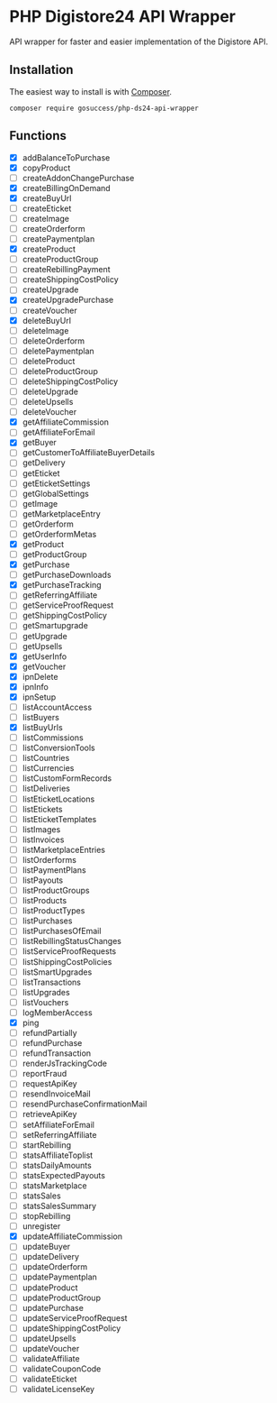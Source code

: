 # PHP Digistore24 API Wrapper

API wrapper for faster and easier implementation of the Digistore API.

## Installation

The easiest way to install is with [Composer](https://getcomposer.org/).

```
composer require gosuccess/php-ds24-api-wrapper
```

## Functions

- [x]  addBalanceToPurchase
- [x]  copyProduct
- [ ]  createAddonChangePurchase
- [x]  createBillingOnDemand
- [x]  createBuyUrl
- [ ]  createEticket
- [ ]  createImage
- [ ]  createOrderform
- [ ]  createPaymentplan
- [x]  createProduct
- [ ]  createProductGroup
- [ ]  createRebillingPayment
- [ ]  createShippingCostPolicy
- [ ]  createUpgrade
- [x]  createUpgradePurchase
- [ ]  createVoucher
- [x]  deleteBuyUrl
- [ ]  deleteImage
- [ ]  deleteOrderform
- [ ]  deletePaymentplan
- [ ]  deleteProduct
- [ ]  deleteProductGroup
- [ ]  deleteShippingCostPolicy
- [ ]  deleteUpgrade
- [ ]  deleteUpsells
- [ ]  deleteVoucher
- [x]  getAffiliateCommission
- [ ]  getAffiliateForEmail
- [x]  getBuyer
- [ ]  getCustomerToAffiliateBuyerDetails
- [ ]  getDelivery
- [ ]  getEticket
- [ ]  getEticketSettings
- [ ]  getGlobalSettings
- [ ]  getImage
- [ ]  getMarketplaceEntry
- [ ]  getOrderform
- [ ]  getOrderformMetas
- [x]  getProduct
- [ ]  getProductGroup
- [x]  getPurchase
- [ ]  getPurchaseDownloads
- [x]  getPurchaseTracking
- [ ]  getReferringAffiliate
- [ ]  getServiceProofRequest
- [ ]  getShippingCostPolicy
- [ ]  getSmartupgrade
- [ ]  getUpgrade
- [ ]  getUpsells
- [x]  getUserInfo
- [x]  getVoucher
- [x]  ipnDelete
- [x]  ipnInfo
- [x]  ipnSetup
- [ ]  listAccountAccess
- [ ]  listBuyers
- [x]  listBuyUrls
- [ ]  listCommissions
- [ ]  listConversionTools
- [ ]  listCountries
- [ ]  listCurrencies
- [ ]  listCustomFormRecords
- [ ]  listDeliveries
- [ ]  listEticketLocations
- [ ]  listEtickets
- [ ]  listEticketTemplates
- [ ]  listImages
- [ ]  listInvoices
- [ ]  listMarketplaceEntries
- [ ]  listOrderforms
- [ ]  listPaymentPlans
- [ ]  listPayouts
- [ ]  listProductGroups
- [ ]  listProducts
- [ ]  listProductTypes
- [ ]  listPurchases
- [ ]  listPurchasesOfEmail
- [ ]  listRebillingStatusChanges
- [ ]  listServiceProofRequests
- [ ]  listShippingCostPolicies
- [ ]  listSmartUpgrades
- [ ]  listTransactions
- [ ]  listUpgrades
- [ ]  listVouchers
- [ ]  logMemberAccess
- [x]  ping
- [ ]  refundPartially
- [ ]  refundPurchase
- [ ]  refundTransaction
- [ ]  renderJsTrackingCode
- [ ]  reportFraud
- [ ]  requestApiKey
- [ ]  resendInvoiceMail
- [ ]  resendPurchaseConfirmationMail
- [ ]  retrieveApiKey
- [ ]  setAffiliateForEmail
- [ ]  setReferringAffiliate
- [ ]  startRebilling
- [ ]  statsAffiliateToplist
- [ ]  statsDailyAmounts
- [ ]  statsExpectedPayouts
- [ ]  statsMarketplace
- [ ]  statsSales
- [ ]  statsSalesSummary
- [ ]  stopRebilling
- [ ]  unregister
- [x]  updateAffiliateCommission
- [ ]  updateBuyer
- [ ]  updateDelivery
- [ ]  updateOrderform
- [ ]  updatePaymentplan
- [ ]  updateProduct
- [ ]  updateProductGroup
- [ ]  updatePurchase
- [ ]  updateServiceProofRequest
- [ ]  updateShippingCostPolicy
- [ ]  updateUpsells
- [ ]  updateVoucher
- [ ]  validateAffiliate
- [ ]  validateCouponCode
- [ ]  validateEticket
- [ ]  validateLicenseKey